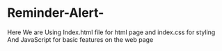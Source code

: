 # Reminder-Alert-
Here We are Using Index.html file for html page and index.css for styling 
And JavaScript for basic features on the web page

